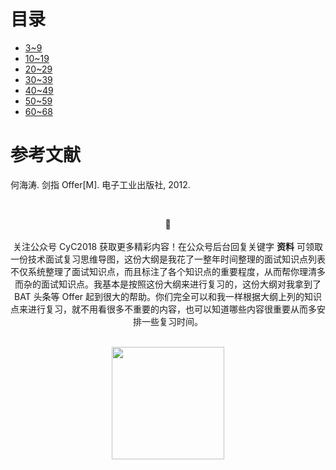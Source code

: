 

# 目录

- [3\~9](notes/剑指%20Offer%20题解%20-%203\~9.md)
- [10\~19](notes/剑指%20Offer%20题解%20-%2010\~19.md)
- [20\~29](notes/剑指%20Offer%20题解%20-%2020\~29.md)
- [30\~39](notes/剑指%20Offer%20题解%20-%2030\~39.md)
- [40\~49](notes/剑指%20Offer%20题解%20-%2040\~49.md)
- [50\~59](notes/剑指%20Offer%20题解%20-%2050\~59.md)
- [60\~68](notes/剑指%20Offer%20题解%20-%2060\~68.md)

# 参考文献

何海涛. 剑指 Offer[M]. 电子工业出版社, 2012.




</br><div align="center">🎨 </br></br> 关注公众号 CyC2018 获取更多精彩内容！在公众号后台回复关键字 **资料** 可领取一份技术面试复习思维导图，这份大纲是我花了一整年时间整理的面试知识点列表不仅系统整理了面试知识点，而且标注了各个知识点的重要程度，从而帮你理清多而杂的面试知识点。我基本是按照这份大纲来进行复习的，这份大纲对我拿到了 BAT 头条等 Offer 起到很大的帮助。你们完全可以和我一样根据大纲上列的知识点来进行复习，就不用看很多不重要的内容，也可以知道哪些内容很重要从而多安排一些复习时间。</div></br>
<div align="center"><img width="180px" src="https://cyc-1256109796.cos.ap-guangzhou.myqcloud.com/%E5%85%AC%E4%BC%97%E5%8F%B7.jpg"></img></div>
